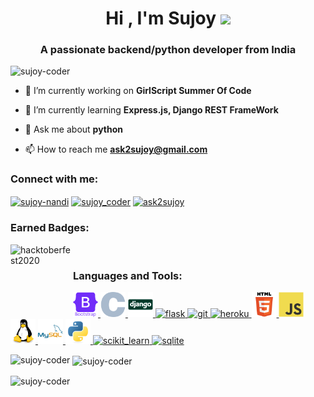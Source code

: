<h1 align="center">Hi , I'm Sujoy <img src="https://raw.githubusercontent.com/MartinHeinz/MartinHeinz/master/wave.gif" width="30px"></h1>
<h3 align="center">A passionate backend/python developer from India</h3>

<p align="left"> <img src="https://komarev.com/ghpvc/?username=sujoy-coder&label=Profile%20views&color=0e75b6&style=flat" alt="sujoy-coder" /> </p>
<!--
<p align="left"> <a href="https://github.com/ryo-ma/github-profile-trophy"><img src="https://github-profile-trophy.vercel.app/?username=sujoy-coder" alt="sujoy-coder" /></a> </p>
-->

- 🔭 I’m currently working on **GirlScript Summer Of Code**

- 🌱 I’m currently learning **Express.js, Django REST FrameWork**

- 💬 Ask me about **python**

- 📫 How to reach me **ask2sujoy@gmail.com**

<h3 align="left">Connect with me:</h3>
<p align="left">
<a href="https://linkedin.com/in/sujoy-nandi" target="blank"><img align="center" src="https://cdn.jsdelivr.net/npm/simple-icons@3.0.1/icons/linkedin.svg" alt="sujoy-nandi" height="30" width="40" /></a>
<a href="https://www.hackerrank.com/sujoy_coder" target="blank"><img align="center" src="https://cdn.jsdelivr.net/npm/simple-icons@3.0.1/icons/hackerrank.svg" alt="sujoy_coder" height="30" width="40" /></a>
<a href="https://auth.geeksforgeeks.org/user/ask2sujoy" target="blank"><img align="center" src="https://cdn.jsdelivr.net/npm/simple-icons@3.0.1/icons/geeksforgeeks.svg" alt="ask2sujoy" height="30" width="40" /></a>
</p>

<h3 align="left">Earned Badges:</h3>
<img src="https://user-images.githubusercontent.com/50990883/103812689-e3a3cc80-5084-11eb-929e-6b3e549c8e85.png" alt="hacktoberfest2020" img align="left" width="100" height="100">
<br>

<h3 align="left">Languages and Tools:</h3>
<p align="left"> <a href="https://getbootstrap.com" target="_blank"> <img src="https://raw.githubusercontent.com/devicons/devicon/master/icons/bootstrap/bootstrap-plain-wordmark.svg" alt="bootstrap" width="40" height="40"/> </a> <a href="https://www.cprogramming.com/" target="_blank"> <img src="https://raw.githubusercontent.com/devicons/devicon/master/icons/c/c-original.svg" alt="c" width="40" height="40"/> </a> <a href="https://www.djangoproject.com/" target="_blank"> <img src="https://raw.githubusercontent.com/devicons/devicon/master/icons/django/django-original.svg" alt="django" width="40" height="40"/> </a> <a href="https://flask.palletsprojects.com/" target="_blank"> <img src="https://www.vectorlogo.zone/logos/pocoo_flask/pocoo_flask-icon.svg" alt="flask" width="40" height="40"/> </a> <a href="https://git-scm.com/" target="_blank"> <img src="https://www.vectorlogo.zone/logos/git-scm/git-scm-icon.svg" alt="git" width="40" height="40"/> </a> <a href="https://heroku.com" target="_blank"> <img src="https://www.vectorlogo.zone/logos/heroku/heroku-icon.svg" alt="heroku" width="40" height="40"/> </a> <a href="https://www.w3.org/html/" target="_blank"> <img src="https://raw.githubusercontent.com/devicons/devicon/master/icons/html5/html5-original-wordmark.svg" alt="html5" width="40" height="40"/> </a> <a href="https://developer.mozilla.org/en-US/docs/Web/JavaScript" target="_blank"> <img src="https://raw.githubusercontent.com/devicons/devicon/master/icons/javascript/javascript-original.svg" alt="javascript" width="40" height="40"/> </a> <a href="https://www.linux.org/" target="_blank"> <img src="https://raw.githubusercontent.com/devicons/devicon/master/icons/linux/linux-original.svg" alt="linux" width="40" height="40"/> </a> <a href="https://www.mysql.com/" target="_blank"> <img src="https://raw.githubusercontent.com/devicons/devicon/master/icons/mysql/mysql-original-wordmark.svg" alt="mysql" width="40" height="40"/> </a> <a href="https://www.python.org" target="_blank"> <img src="https://raw.githubusercontent.com/devicons/devicon/master/icons/python/python-original.svg" alt="python" width="40" height="40"/> </a> <a href="https://scikit-learn.org/" target="_blank"> <img src="https://upload.wikimedia.org/wikipedia/commons/0/05/Scikit_learn_logo_small.svg" alt="scikit_learn" width="40" height="40"/> </a> <a href="https://www.sqlite.org/" target="_blank"> <img src="https://www.vectorlogo.zone/logos/sqlite/sqlite-icon.svg" alt="sqlite" width="40" height="40"/> </a> </p>

<p><img align="left" src="https://github-readme-stats.vercel.app/api/top-langs?username=sujoy-coder&show_icons=true&locale=en&layout=compact" alt="sujoy-coder" /></p>

<p>&nbsp;<img align="center" src="https://github-readme-stats.vercel.app/api?username=sujoy-coder&show_icons=true&locale=en" alt="sujoy-coder" /></p>

<p><img align="center" src="https://github-readme-streak-stats.herokuapp.com/?user=sujoy-coder&" alt="sujoy-coder" /></p>
